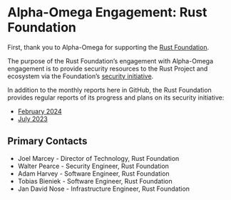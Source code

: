 # Alpha-Omega Engagement: Rust Foundation 

First, thank you to Alpha-Omega for supporting the [Rust Foundation](https://rustfoundation.org).

The purpose of the Rust Foundation’s engagement with Alpha-Omega engagement is to provide security resources to the Rust Project and ecosystem via the Foundation’s [security initiative](https://foundation.rust-lang.org/news/2022-09-13-rust-foundation-establishes-security-team/).

In addition to the monthly reports here in GitHub, the Rust Foundation provides regular reports of its progress and plans on its security initiative:

* [February 2024](https://foundation.rust-lang.org/news/second-security-initiative-report-details-rust-security-advancements/)
* [July 2023](https://foundation.rust-lang.org/news/new-rust-foundation-report-details-security-initiative-progress/)

## Primary Contacts

* Joel Marcey - Director of Technology, Rust Foundation
* Walter Pearce - Security Engineer, Rust Foundation
* Adam Harvey - Software Engineer, Rust Foundation
* Tobias Bieniek - Software Engineer, Rust Foundation
* Jan David Nose - Infrastructure Engineer, Rust Foundation